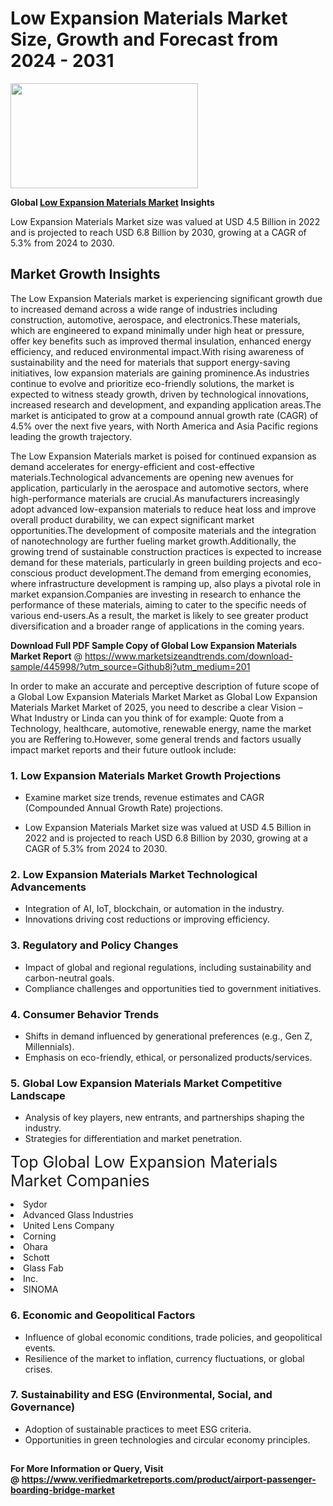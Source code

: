 <H1>Low Expansion Materials Market Size, Growth and Forecast from 2024 - 2031</H1><img class="aligncenter size-medium wp-image-584254" src="https://thirdeyenews.in/wp-content/uploads/2024/09/Global-Market-Research-300x168.jpeg" alt="" width="300" height="168" /><p><strong>Global&nbsp;<a href="https://www.marketsizeandtrends.com/download-sample/445998/?utm_source=Github8j?utm_medium=201">Low Expansion Materials Market</a> Insights</strong></p><p>Low Expansion Materials Market size was valued at USD 4.5 Billion in 2022 and is projected to reach USD 6.8 Billion by 2030, growing at a CAGR of 5.3% from 2024 to 2030.</p><p><h2>Market Growth Insights</h2> <p>The Low Expansion Materials market is experiencing significant growth due to increased demand across a wide range of industries including construction, automotive, aerospace, and electronics.These materials, which are engineered to expand minimally under high heat or pressure, offer key benefits such as improved thermal insulation, enhanced energy efficiency, and reduced environmental impact.With rising awareness of sustainability and the need for materials that support energy-saving initiatives, low expansion materials are gaining prominence.As industries continue to evolve and prioritize eco-friendly solutions, the market is expected to witness steady growth, driven by technological innovations, increased research and development, and expanding application areas.The market is anticipated to grow at a compound annual growth rate (CAGR) of 4.5% over the next five years, with North America and Asia Pacific regions leading the growth trajectory.</p> <p>The Low Expansion Materials market is poised for continued expansion as demand accelerates for energy-efficient and cost-effective materials.Technological advancements are opening new avenues for application, particularly in the aerospace and automotive sectors, where high-performance materials are crucial.As manufacturers increasingly adopt advanced low-expansion materials to reduce heat loss and improve overall product durability, we can expect significant market opportunities.The development of composite materials and the integration of nanotechnology are further fueling market growth.Additionally, the growing trend of sustainable construction practices is expected to increase demand for these materials, particularly in green building projects and eco-conscious product development.The demand from emerging economies, where infrastructure development is ramping up, also plays a pivotal role in market expansion.Companies are investing in research to enhance the performance of these materials, aiming to cater to the specific needs of various end-users.As a result, the market is likely to see greater product diversification and a broader range of applications in the coming years.<p><span class=""><strong>Download Full PDF Sample Copy of Global Low Expansion Materials Market Report</strong> @ <a href="https://www.marketsizeandtrends.com/download-sample/445998/?utm_source=Github8j?utm_medium=201" target="_blank">https://www.marketsizeandtrends.com/download-sample/445998/?utm_source=Github8j?utm_medium=201</a></span></p><p>In order to make an accurate and perceptive description of future scope of a Global&nbsp;Low Expansion Materials Market Market as Global&nbsp;Low Expansion Materials Market Market of 2025, you need to describe a clear Vision &ndash; What Industry or Linda can you think of for example: Quote from a Technology, healthcare, automotive, renewable energy, name the market you are Reffering to.However, some general trends and factors usually impact market reports and their future outlook include:</p><h3>1.&nbsp;<strong>Low Expansion Materials Market Growth Projections</strong></h3><ul><li>Examine market size trends, revenue estimates and CAGR (Compounded Annual Growth Rate) projections.</li><li><p>Low Expansion Materials Market size was valued at USD 4.5 Billion in 2022 and is projected to reach USD 6.8 Billion by 2030, growing at a CAGR of 5.3% from 2024 to 2030.</p></li></ul><h3>2.&nbsp;<strong>Low Expansion Materials Market Technological Advancements</strong></h3><ul><li>Integration of AI, IoT, blockchain, or automation in the industry.</li><li>Innovations driving cost reductions or improving efficiency.</li></ul><h3>3.&nbsp;<strong>Regulatory and Policy Changes</strong></h3><ul><li>Impact of global and regional regulations, including sustainability and carbon-neutral goals.</li><li>Compliance challenges and opportunities tied to government initiatives.</li></ul><h3>4.&nbsp;<strong>Consumer Behavior Trends</strong></h3><ul><li>Shifts in demand influenced by generational preferences (e.g., Gen Z, Millennials).</li><li>Emphasis on eco-friendly, ethical, or personalized products/services.</li></ul><h3>5.&nbsp;<strong>Global Low Expansion Materials Market Competitive Landscape</strong></h3><ul><li>Analysis of key players, new entrants, and partnerships shaping the industry.</li><li>Strategies for differentiation and market penetration.</li></ul><p data-pm-slice="1 1 []"><span style="color: inherit; font-family: inherit; font-size: 25px;">Top Global Low Expansion Materials Market Companies</span></p><div class="" data-test-id=""><p><li>Sydor</li><li> Advanced Glass Industries</li><li> United Lens Company</li><li> Corning</li><li> Ohara</li><li> Schott</li><li> Glass Fab</li><li> Inc.</li><li> SINOMA</li></p></div><h3>6.&nbsp;<strong>Economic and Geopolitical Factors</strong></h3><ul><li>Influence of global economic conditions, trade policies, and geopolitical events.</li><li>Resilience of the market to inflation, currency fluctuations, or global crises.</li></ul><h3>7.&nbsp;<strong>Sustainability and ESG (Environmental, Social, and Governance)</strong></h3><ul><li>Adoption of sustainable practices to meet ESG criteria.</li><li>Opportunities in green technologies and circular economy principles.</li></ul><h2><strong style="font-size: 14px;">For More Information or Query, Visit @&nbsp;</strong><a style="background-color: #ffffff; font-size: 14px;" href="https://www.marketsizeandtrends.com/report/low-expansion-materials-market/" target="_blank">https://www.verifiedmarketreports.com/product/airport-passenger-boarding-bridge-market</a></h2>